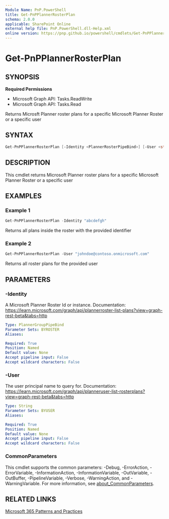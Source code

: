 ```yaml
---
Module Name: PnP.PowerShell
title: Get-PnPPlannerRosterPlan
schema: 2.0.0
applicable: SharePoint Online
external help file: PnP.PowerShell.dll-Help.xml
online version: https://pnp.github.io/powershell/cmdlets/Get-PnPPlannerRosterPlan.html
---
```

 
# Get-PnPPlannerRosterPlan

## SYNOPSIS

**Required Permissions**

  * Microsoft Graph API: Tasks.ReadWrite
  * Microsoft Graph API: Tasks.Read
  
Returns Microsft Planner roster plans for a specific Microsoft Planner Roster or a specific user

## SYNTAX

```powershell
Get-PnPPlannerRosterPlan [-Identity <PlannerRosterPipeBind>] [-User <string>] 
```

## DESCRIPTION
This cmdlet returns Microsoft Planner roster plans for a specific Microsoft Planner Roster or a specific user

## EXAMPLES

### Example 1
```powershell
Get-PnPPlannerRosterPlan -Identity "abcdefgh"
```

Returns all plans inside the roster with the provided identifier

### Example 2
```powershell
Get-PnPPlannerRosterPlan -User "johndoe@contoso.onmicrosoft.com"
```

Returns all roster plans for the provided user

## PARAMETERS

### -Identity
A Microsoft Planner Roster Id or instance. Documentation: https://learn.microsoft.com/graph/api/plannerroster-list-plans?view=graph-rest-beta&tabs=http

```yaml
Type: PlannerGroupPipeBind
Parameter Sets: BYROSTER
Aliases:

Required: True
Position: Named
Default value: None
Accept pipeline input: False
Accept wildcard characters: False
```

### -User
The user principal name to query for. Documentation: https://learn.microsoft.com/graph/api/planneruser-list-rosterplans?view=graph-rest-beta&tabs=http

```yaml
Type: String
Parameter Sets: BYUSER
Aliases:

Required: True
Position: Named
Default value: None
Accept pipeline input: False
Accept wildcard characters: False
```

### CommonParameters
This cmdlet supports the common parameters: -Debug, -ErrorAction, -ErrorVariable, -InformationAction, -InformationVariable, -OutVariable, -OutBuffer, -PipelineVariable, -Verbose, -WarningAction, and -WarningVariable. For more information, see [about_CommonParameters](http://go.microsoft.com/fwlink/?LinkID=113216).

## RELATED LINKS

[Microsoft 365 Patterns and Practices](https://aka.ms/m365pnp)